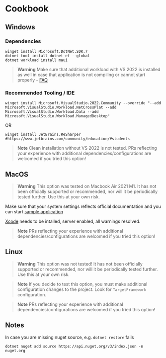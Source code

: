# Cookbook

## Windows

### Dependencies

```pwsh
winget install Microsoft.DotNet.SDK.7
dotnet tool install dotnet-ef --global
dotnet workload install maui
```

> **Warning** Make sure that additional workload with VS 2022 is installed as well in case that application is not compiling or cannot start properly - [FAQ](https://github.com/nesfit/ICS/wiki/Projekt-CookBook-nelze-vůbec-spustit)

### Recommended Tooling / IDE

```
winget install Microsoft.VisualStudio.2022.Community --override "--add Microsoft.VisualStudio.Workload.NetCrossPlat --add Microsoft.VisualStudio.Workload.Data --add Microsoft.VisualStudio.Workload.ManagedDesktop"
```

OR

```
winget install JetBrains.ReSharper #https://www.jetbrains.com/community/education/#students
```

> **Note** Clean installation without VS 2022 is not tested. PRs reflecting your experience with additional dependencies/configurations are welcomed if you tried this option!

## MacOS

> **Warning** This option was tested on Macbook Air 2021 M1. It has not been officially supported or recommended, nor will it be periodically tested further. Use this at your own risk.

Make sure that your system settings reflects official documentation and you can start [sample application](https://learn.microsoft.com/en-us/dotnet/maui/macos/cli?view=net-maui-7.0)

[Xcode](https://apps.apple.com/us/app/xcode/id497799835?mt=12) needs to be intalled, server enabled, all warnings resolved.

> **Note** PRs reflecting your experience with additional dependencies/configurations are welcomed if you tried this option!

## Linux

> **Warning** This option was not tested! It has not been officially supported or recommended, nor will it be periodically tested further. Use this at your own risk.

> **Note** If you decide to test this option, you must make additional configuration changes to the project. Look for `TargetFramework` configuration.

> **Note** PRs reflecting your experience with additional dependencies/configurations are welcomed if you tried this option!

## Notes

In case you are missing nuget source, e.g. `dotnet restore` fails

```
dotnet nuget add source https://api.nuget.org/v3/index.json -n nuget.org
```
